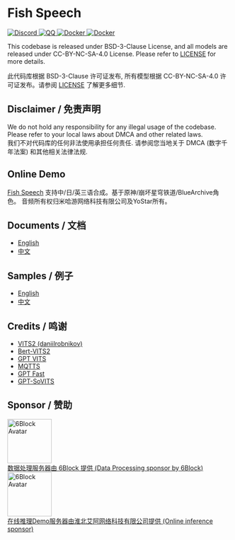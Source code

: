 # Fish Speech

<div>
<a target="_blank" href="https://discord.gg/Es5qTB9BcN">
<img alt="Discord" src="https://img.shields.io/discord/1214047546020728892?color=%23738ADB&label=Discord&logo=discord&logoColor=white&style=flat-square"/>
</a>
<a target="_blank" href="http://qm.qq.com/cgi-bin/qm/qr?_wv=1027&k=jCKlUP7QgSm9kh95UlBoYv6s1I-Apl1M&authKey=xI5ttVAp3do68IpEYEalwXSYZFdfxZSkah%2BctF5FIMyN2NqAa003vFtLqJyAVRfF&noverify=0&group_code=593946093">
<img alt="QQ" src="https://img.shields.io/badge/QQ Group-%2312B7F5?logo=tencent-qq&logoColor=white&style=flat-square"/>
</a>
<a target="_blank" href="https://hub.docker.com/r/lengyue233/fish-speech">
<img alt="Docker" src="https://img.shields.io/docker/pulls/lengyue233/fish-speech?style=flat-square&logo=docker"/>
</a>
<a target="_blank" href="https://github.com/fishaudio/fish-speech/actions/workflows/build-windows-package.yml">
<img alt="Docker" src="https://img.shields.io/github/actions/workflow/status/fishaudio/fish-speech/build-windows-package.yml?style=flat-square&label=Build%20Windows%20Package&logo=github"/>
</a>
</div>

This codebase is released under BSD-3-Clause License, and all models are released under CC-BY-NC-SA-4.0 License. Please refer to [LICENSE](LICENSE) for more details. 

此代码库根据 BSD-3-Clause 许可证发布, 所有模型根据 CC-BY-NC-SA-4.0 许可证发布。请参阅 [LICENSE](LICENSE) 了解更多细节.

## Disclaimer / 免责声明
We do not hold any responsibility for any illegal usage of the codebase. Please refer to your local laws about DMCA and other related laws.  
我们不对代码库的任何非法使用承担任何责任. 请参阅您当地关于 DMCA (数字千年法案) 和其他相关法律法规.

## Online Demo
[Fish Speech](https://fs.firefly.matce.cn/)
支持中/日/英三语合成。基于原神/崩坏星穹铁道/BlueArchive角色。
音频所有权归米哈游网络科技有限公司及YoStar所有。

## Documents / 文档
- [English](https://speech.fish.audio/en/)
- [中文](https://speech.fish.audio/)

## Samples / 例子
- [English](https://speech.fish.audio/en/samples/)
- [中文](https://speech.fish.audio/samples/)

## Credits / 鸣谢
- [VITS2 (daniilrobnikov)](https://github.com/daniilrobnikov/vits2)
- [Bert-VITS2](https://github.com/fishaudio/Bert-VITS2)
- [GPT VITS](https://github.com/innnky/gpt-vits)
- [MQTTS](https://github.com/b04901014/MQTTS)
- [GPT Fast](https://github.com/pytorch-labs/gpt-fast)
- [GPT-SoVITS](https://github.com/RVC-Boss/GPT-SoVITS)

## Sponsor / 赞助

<div>
  <a href="https://6block.com/">
    <img src="https://avatars.githubusercontent.com/u/60573493" width="100" height="100" alt="6Block Avatar"/>
  </a>
  <br>
  <a href="https://6block.com/">数据处理服务器由 6Block 提供 (Data Processing sponsor by 6Block)</a>
</div>
<div>
  <a href="http://fs.firefly.matce.cn/">
    <img src="https://dice-forum.s3.ap-northeast-1.amazonaws.com/2024-05-10/1715299538-382065-04170e083d92c5e0eeff534d6e7704ee.jpg" width="100" height="100" alt="6Block Avatar"/>
  </a>
  <br>
  <a href="https://6block.com/">在线推理Demo服务器由淮北艾阿网络科技有限公司提供 (Online inference sponsor)</a>
</div>
